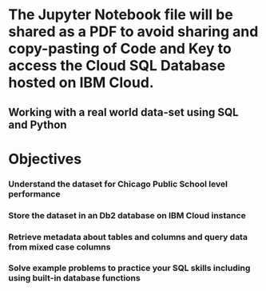 # The Jupyter Notebook file will be shared as a PDF to avoid sharing and copy-pasting of Code and Key to access the Cloud SQL Database hosted on IBM Cloud.

## Working with a real world data-set using SQL and Python


# Objectives


### Understand the dataset for Chicago Public School level performance
### Store the dataset in an Db2 database on IBM Cloud instance
### Retrieve metadata about tables and columns and query data from mixed case columns
### Solve example problems to practice your SQL skills including using built-in database functions


